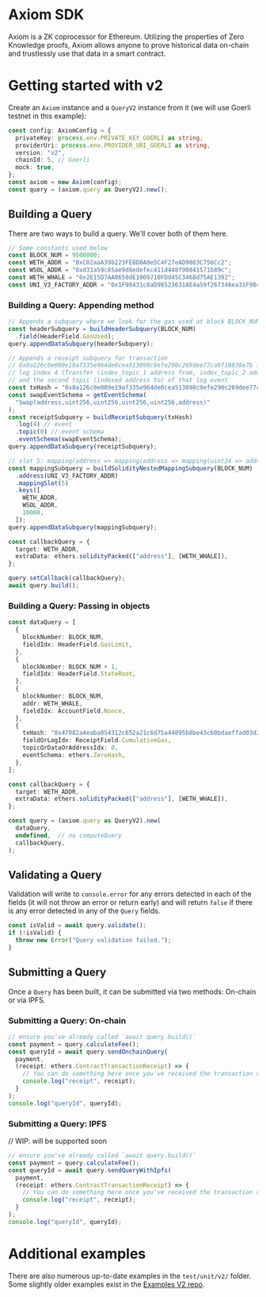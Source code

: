 # Axiom SDK

Axiom is a ZK coprocessor for Ethereum. Utilizing the properties of Zero Knowledge proofs, Axiom allows anyone to prove historical data on-chain and trustlessly use that data in a smart contract.

# Getting started with v2

Create an `Axiom` instance and a `QueryV2` instance from it (we will use Goerli testnet in this example):

```typescript
const config: AxiomConfig = {
  privateKey: process.env.PRIVATE_KEY_GOERLI as string,
  providerUri: process.env.PROVIDER_URI_GOERLI as string,
  version: "v2",
  chainId: 5, // Goerli
  mock: true,
};
const axiom = new Axiom(config);
const query = (axiom.query as QueryV2).new();
```

## Building a Query

There are two ways to build a query. We'll cover both of them here.

```typescript
// Some constants used below
const BLOCK_NUM = 9500000;
const WETH_ADDR = "0xC02aaA39b223FE8D0A0e5C4F27eAD9083C756Cc2";
const WSOL_ADDR = "0xd31a59c85ae9d8edefec411d448f90841571b89c";
const WETH_WHALE = "0x2E15D7AA0650dE1009710FDd45C3468d75AE1392";
const UNI_V3_FACTORY_ADDR = "0x1F98431c8aD98523631AE4a59f267346ea31F984";
```

### Building a Query: Appending method

```typescript
// Appends a subquery where we look for the gas used at block BLOCK_NUM
const headerSubquery = buildHeaderSubquery(BLOCK_NUM)
  .field(HeaderField.GasUsed);
query.appendDataSubquery(headerSubquery);

// Appends a receipt subquery for transaction
// 0x0a126c0e009e19af335e964de0cea513098c9efe290c269dee77ca9f10838e7b in which we look at
// log index 4 (Transfer (index_topic_1 address from, index_topic_2 address to, uint256 value))
// and the second topic (indexed address to) of that log event
const txHash = "0x0a126c0e009e19af335e964de0cea513098c9efe290c269dee77ca9f10838e7b";
const swapEventSchema = getEventSchema(
  "Swap(address,uint256,uint256,uint256,uint256,address)"
);
const receiptSubquery = buildReceiptSubquery(txHash)
  .log(4) // event
  .topic(0) // event schema
  .eventSchema(swapEventSchema);
query.appendDataSubquery(receiptSubquery);

// slot 5: mapping(address => mapping(address => mapping(uint24 => address))) public override getPool;
const mappingSubquery = buildSolidityNestedMappingSubquery(BLOCK_NUM)
  .address(UNI_V3_FACTORY_ADDR)
  .mappingSlot(5)
  .keys([
    WETH_ADDR,
    WSOL_ADDR,
    10000,
  ]);
query.appendDataSubquery(mappingSubquery);

const callbackQuery = {
  target: WETH_ADDR,
  extraData: ethers.solidityPacked(["address"], [WETH_WHALE]),
};

query.setCallback(callbackQuery);
await query.build();
```

### Building a Query: Passing in objects

```typescript
const dataQuery = [
  {
    blockNumber: BLOCK_NUM,
    fieldIdx: HeaderField.GasLimit,
  },
  {
    blockNumber: BLOCK_NUM + 1,
    fieldIdx: HeaderField.StateRoot,
  },
  {
    blockNumber: BLOCK_NUM,
    addr: WETH_WHALE,
    fieldIdx: AccountField.Nonce,
  },
  {
    txHash: "0x47082a4eaba054312c652a21c6d75a44095b8be43c60bdaeffad03d38a8b1602",
    fieldOrLogIdx: ReceiptField.CumulativeGas,
    topicOrDataOrAddressIdx: 0,
    eventSchema: ethers.ZeroHash,
  },
];

const callbackQuery = {
  target: WETH_ADDR,
  extraData: ethers.solidityPacked(["address"], [WETH_WHALE]),
};

const query = (axiom.query as QueryV2).new(
  dataQuery,
  undefined,  // no computeQuery
  callbackQuery,
);
```

## Validating a Query

Validation will write to `console.error` for any errors detected in each of the fields (it will not throw an error or return early) and will return `false` if there is any error detected in any of the `Query` fields.

```typescript
const isValid = await query.validate();
if (!isValid) {
  throw new Error("Query validation failed.");
}
```

## Submitting a Query

Once a `Query` has been built, it can be submitted via two methods: On-chain or via IPFS.

### Submitting a Query: On-chain

```typescript
// ensure you've already called `await query.build()`
const payment = query.calculateFee();
const queryId = await query.sendOnchainQuery(
  payment,
  (receipt: ethers.ContractTransactionReceipt) => {
    // You can do something here once you've received the transaction receipt
    console.log("receipt", receipt);
  }
);
console.log("queryId", queryId);
```

### Submitting a Query: IPFS

// WIP: will be supported soon

```typescript
// ensure you've already called `await query.build()`
const payment = query.calculateFee();
const queryId = await query.sendQueryWithIpfs(
  payment,
  (receipt: ethers.ContractTransactionReceipt) => {
    // You can do something here once you've received the transaction receipt
    console.log("receipt", receipt);
  }
);
console.log("queryId", queryId);
```

# Additional examples

There are also numerous up-to-date examples in the `test/unit/v2/` folder. Some slightly older examples exist in the [Examples V2 repo](https://github.com/axiom-crypto/examples-v2).

